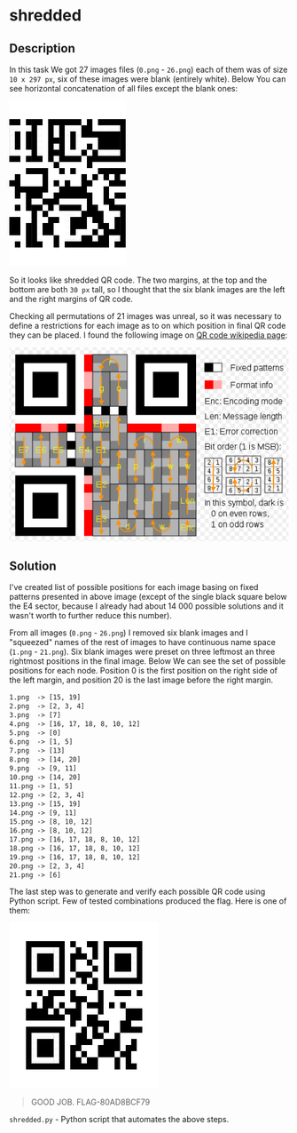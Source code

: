 # shredded

## Description

In this task We got 27 images files (`0.png` - `26.png`) each of them was of size `10 x 297 px`, six of these images were blank (entirely white). Below You can see horizontal concatenation of all files except the blank ones:

![concatenated images](../_shredded/concat.png)

So it looks like shredded QR code. The two margins, at the top and the bottom are both `30 px` tall, so I thought that the six blank images are the left and the right margins of QR code.

Checking all permutations of 21 images was unreal, so it was necessary to define a restrictions for each image as to on which position in final QR code they can be placed. I found the following image on [QR code wikipedia page](https://en.wikipedia.org/wiki/QR_code):

![21x21 QR code pattern](../_shredded/pattern.png)

## Solution

I've created list of possible positions for each image basing on fixed patterns presented in above image (except of the single black square below the E4 sector, because I already had about 14 000 possible solutions and it wasn't worth to further reduce this number).

From all images (`0.png` - `26.png`) I removed six blank images and I "squeezed" names of the rest of images to have continuous name space (`1.png` - `21.png`). Six blank images were preset on three leftmost an three rightmost positions in the final image. Below We can see the set of possible positions for each node. Position 0 is the first position on the right side of the left margin, and position 20 is the last image before the right margin.

```
1.png  -> [15, 19]
2.png  -> [2, 3, 4]
3.png  -> [7]
4.png  -> [16, 17, 18, 8, 10, 12]
5.png  -> [0]
6.png  -> [1, 5]
7.png  -> [13]
8.png  -> [14, 20]
9.png  -> [9, 11]
10.png -> [14, 20]
11.png -> [1, 5]
12.png -> [2, 3, 4]
13.png -> [15, 19]
14.png -> [9, 11]
15.png -> [8, 10, 12]
16.png -> [8, 10, 12]
17.png -> [16, 17, 18, 8, 10, 12]
18.png -> [16, 17, 18, 8, 10, 12]
19.png -> [16, 17, 18, 8, 10, 12]
20.png -> [2, 3, 4]
21.png -> [6]
```

The last step was to generate and verify each possible QR code using Python script. Few of tested combinations produced the flag. Here is one of them:

![21x21 QR code pattern](../_shredded/flag.png)

> GOOD JOB. FLAG-80AD8BCF79

`shredded.py` - Python script that automates the above steps.
